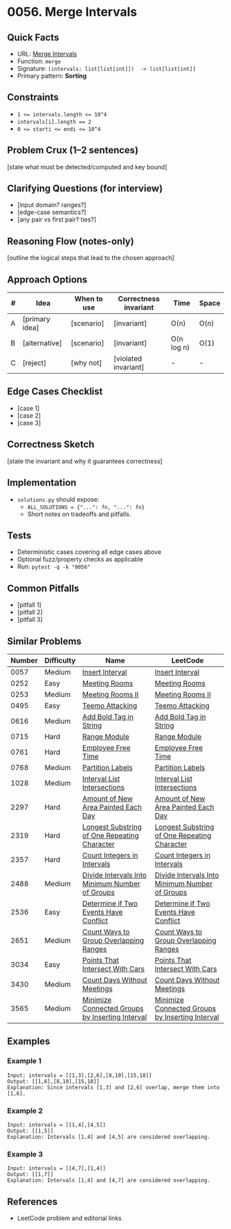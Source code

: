 # 0056. Merge Intervals

## Quick Facts

- URL: [Merge Intervals](https://leetcode.com/problems/merge-intervals/)
- Function: `merge`
- Signature: `(intervals: list[list[int]])  -> list[list[int]]`
- Primary pattern: **Sorting**

## Constraints

- `1 <= intervals.length <= 10^4`
- `intervals[i].length == 2`
- `0 <= starti <= endi <= 10^4`

## Problem Crux (1–2 sentences)

[state what must be detected/computed and key bound]

## Clarifying Questions (for interview)

- [input domain? ranges?]
- [edge-case semantics?]
- [any pair vs first pair? ties?]

## Reasoning Flow (notes-only)

[outline the logical steps that lead to the chosen approach]

## Approach Options

| # | Idea | When to use | Correctness invariant | Time | Space |
|---|------|-------------|-----------------------|------|-------|
| A | [primary idea] | [scenario] | [invariant] | O(n) | O(n) |
| B | [alternative] | [scenario] | [invariant] | O(n log n) | O(1) |
| C | [reject] | [why not] | [violated invariant] | - | - |

## Edge Cases Checklist

- [case 1]
- [case 2]
- [case 3]

## Correctness Sketch

[state the invariant and why it guarantees correctness]

## Implementation

- `solutions.py` should expose:
  - `ALL_SOLUTIONS = {"...": fn, "...": fn}`
  - Short notes on tradeoffs and pitfalls.

## Tests

- Deterministic cases covering all edge cases above
- Optional fuzz/property checks as applicable
- Run: `pytest -q -k "0056"`

## Common Pitfalls

- [pitfall 1]
- [pitfall 2]
- [pitfall 3]

## Similar Problems

| Number | Difficulty | Name | LeetCode |
|---|---|---|---|
| 0057 | Medium | [Insert Interval](../0057-insert-interval/readme.md) | [Insert Interval](https://leetcode.com/problems/insert-interval/) |
| 0252 | Easy | [Meeting Rooms](../0252-meeting-rooms/readme.md) | [Meeting Rooms](https://leetcode.com/problems/meeting-rooms/) |
| 0253 | Medium | [Meeting Rooms II](../0253-meeting-rooms-ii/readme.md) | [Meeting Rooms II](https://leetcode.com/problems/meeting-rooms-ii/) |
| 0495 | Easy | [Teemo Attacking](../0495-teemo-attacking/readme.md) | [Teemo Attacking](https://leetcode.com/problems/teemo-attacking/) |
| 0616 | Medium | [Add Bold Tag in String](../0616-add-bold-tag-in-string/readme.md) | [Add Bold Tag in String](https://leetcode.com/problems/add-bold-tag-in-string/) |
| 0715 | Hard | [Range Module](../0715-range-module/readme.md) | [Range Module](https://leetcode.com/problems/range-module/) |
| 0761 | Hard | [Employee Free Time](../0761-employee-free-time/readme.md) | [Employee Free Time](https://leetcode.com/problems/employee-free-time/) |
| 0768 | Medium | [Partition Labels](../0768-partition-labels/readme.md) | [Partition Labels](https://leetcode.com/problems/partition-labels/) |
| 1028 | Medium | [Interval List Intersections](../1028-interval-list-intersections/readme.md) | [Interval List Intersections](https://leetcode.com/problems/interval-list-intersections/) |
| 2297 | Hard | [Amount of New Area Painted Each Day](../2297-amount-of-new-area-painted-each-day/readme.md) | [Amount of New Area Painted Each Day](https://leetcode.com/problems/amount-of-new-area-painted-each-day/) |
| 2319 | Hard | [Longest Substring of One Repeating Character](../2319-longest-substring-of-one-repeating-character/readme.md) | [Longest Substring of One Repeating Character](https://leetcode.com/problems/longest-substring-of-one-repeating-character/) |
| 2357 | Hard | [Count Integers in Intervals](../2357-count-integers-in-intervals/readme.md) | [Count Integers in Intervals](https://leetcode.com/problems/count-integers-in-intervals/) |
| 2488 | Medium | [Divide Intervals Into Minimum Number of Groups](../2488-divide-intervals-into-minimum-number-of-groups/readme.md) | [Divide Intervals Into Minimum Number of Groups](https://leetcode.com/problems/divide-intervals-into-minimum-number-of-groups/) |
| 2536 | Easy | [Determine if Two Events Have Conflict](../2536-determine-if-two-events-have-conflict/readme.md) | [Determine if Two Events Have Conflict](https://leetcode.com/problems/determine-if-two-events-have-conflict/) |
| 2651 | Medium | [Count Ways to Group Overlapping Ranges](../2651-count-ways-to-group-overlapping-ranges/readme.md) | [Count Ways to Group Overlapping Ranges](https://leetcode.com/problems/count-ways-to-group-overlapping-ranges/) |
| 3034 | Easy | [Points That Intersect With Cars](../3034-points-that-intersect-with-cars/readme.md) | [Points That Intersect With Cars](https://leetcode.com/problems/points-that-intersect-with-cars/) |
| 3430 | Medium | [Count Days Without Meetings](../3430-count-days-without-meetings/readme.md) | [Count Days Without Meetings](https://leetcode.com/problems/count-days-without-meetings/) |
| 3565 | Medium | [Minimize Connected Groups by Inserting Interval](../3565-minimize-connected-groups-by-inserting-interval/readme.md) | [Minimize Connected Groups by Inserting Interval](https://leetcode.com/problems/minimize-connected-groups-by-inserting-interval/) |

## Examples

### Example 1

```text
Input: intervals = [[1,3],[2,6],[8,10],[15,18]]
Output: [[1,6],[8,10],[15,18]]
Explanation: Since intervals [1,3] and [2,6] overlap, merge them into [1,6].
```

### Example 2

```text
Input: intervals = [[1,4],[4,5]]
Output: [[1,5]]
Explanation: Intervals [1,4] and [4,5] are considered overlapping.
```

### Example 3

```text
Input: intervals = [[4,7],[1,4]]
Output: [[1,7]]
Explanation: Intervals [1,4] and [4,7] are considered overlapping.
```

## References

- LeetCode problem and editorial links

